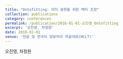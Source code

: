 ```yaml
---
title: "Ontofitting: 의미 표현을 위한 벡터 조정"
collection: publications
category: conferences
permalink: /publication/2018-01-01-오진영_Ontofitting
excerpt: '오진영, 차정원'
date: 2018-01-01
venue: '한글 및 한국어 정보처리 학술대회(HCLT)'
---
```

오진영, 차정원

